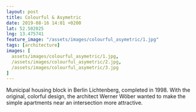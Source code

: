 ```yaml
---
layout: post
title: Colourful & Asymetric
date: 2019-08-16 14:01 +0200
lat: 52.502025
lng: 13.475741
feature_image: "/assets/images/colourful_asymetric/1.jpg"
tags: [architecture]
images: [
  assets/images/colourful_asymetric/1.jpg,
  /assets/images/colourful_asymetric/2.jpg,
  /assets/images/colourful_asymetric/3.jpg
]
---
```


Municipal housing block in Berlin Lichtenberg, completed in 1998. With the original, colorful design, the architect Werner Wöber wanted to make the simple apartments near an intersection more attractive.
